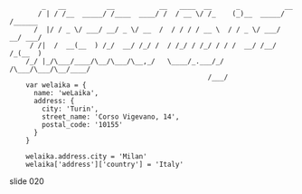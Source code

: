             _   __          __           __   ____  __      _           __
           / | / /__  _____/ /____  ____/ /  / __ \/ /_    (_)__  _____/ /______
          /  |/ / _ \/ ___/ __/ _ \/ __  /  / / / / __ \  / / _ \/ ___/ __/ ___/
         / /|  /  __(__  ) /_/  __/ /_/ /  / /_/ / /_/ / / /  __/ /__/ /_(__  )
        /_/ |_/\___/____/\__/\___/\__,_/   \____/_.___/_/ /\___/\___/\__/____/
                                                     /___/
        var welaika = {
          name: 'weLaika',
          address: {
            city: 'Turin',
            street_name: 'Corso Vigevano, 14',
            postal_code: '10155'
          }
        }

        welaika.address.city = 'Milan'
        welaika['address']['country'] = 'Italy'
















































































slide 020
